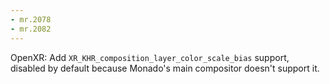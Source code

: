 ```yaml
---
- mr.2078
- mr.2082
---
```

OpenXR: Add `XR_KHR_composition_layer_color_scale_bias` support, disabled by
default because Monado's main compositor doesn't support it.
